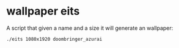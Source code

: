 # wallpaper eits

A script that given a name and a size it will generate an wallpaper:

```bash
./eits 1080x1920 doombringer_azurai
```
